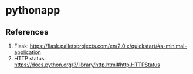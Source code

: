 # pythonapp

## References

1. Flask: https://flask.palletsprojects.com/en/2.0.x/quickstart/#a-minimal-application
2. HTTP status: https://docs.python.org/3/library/http.html#http.HTTPStatus